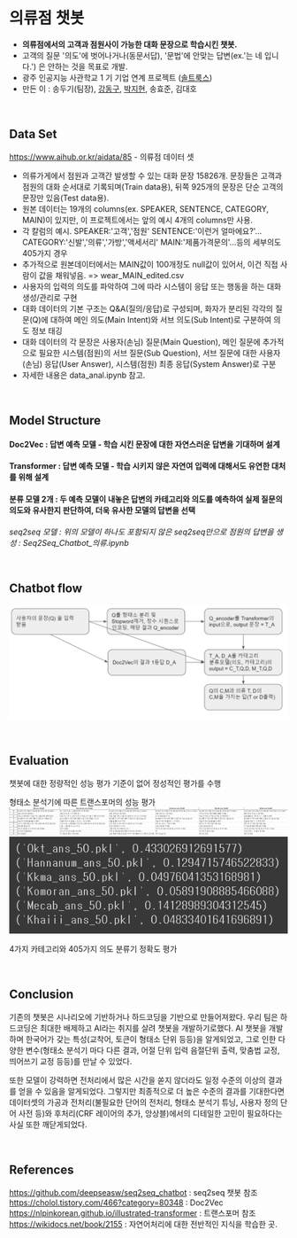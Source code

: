 # 의류점 챗봇

- **의류점에서의 고객과 점원사이 가능한 대화 문장으로 학습시킨 챗봇.**
- 고객의 질문 '의도'에 벗어나거나(동문서답), '문법'에 안맞는 답변(ex.'는 네 입니다.') 은 안하는 것을 목표로 개발.
- 광주 인공지능 사관학교 1 기 기업 연계 프로젝트 ([솔트룩스](http://saltlux.com/index.do))
- 만든 이 : 송두기(팀장), [강동구](https://github.com/HERIUN), [박지현](https://github.com/JooEHyeon), 송효준, 김대호

<br/>

## Data Set

https://www.aihub.or.kr/aidata/85 - 의류점 데이터 셋

- 의류가게에서 점원과 고객간 발생할 수 있는 대화 문장 15826개. 문장들은 고객과 점원의 대화 순서대로 기록되며(Train data용), 뒤쪽 925개의 문장은 단순 고객의 문장만 있음(Test data용).
- 원본 데이터는 19개의 columns(ex. SPEAKER, SENTENCE, CATEGORY, MAIN)이 있지만, 이 프로젝트에서는 앞의 예시 4개의 columns만 사용.
- 각 칼럼의 예시. SPEAKER:'고객','점원'   SENTENCE:'이런거 얼마에요?'...   CATEGORY:'신발','의류','가방','액세서리'    MAIN:'제품가격문의'...등의 세부의도 405가지 경우
- 추가적으로 원본데이터에서는 MAIN값이 100개정도 null값이 있어서, 이건 직접 사람이 값을 채워넣음. => wear_MAIN_edited.csv
- 사용자의 입력의 의도를 파악하여 그에 따라 시스템이 응답 또는 행동을 하는 대화 생성/관리로 구현
- 대화 데이터의 기본 구조는 Q&A(질의/응답)로 구성되며, 화자가 분리된 각각의 질문(Q)에 대하여 메인 의도(Main Intent)와 서브 의도(Sub Intent)로 구분하여 의도 정보 태깅
- 대화 데이터의 각 문장은 사용자(손님) 질문(Main Question), 메인 질문에 추가적으로 필요한 시스템(점원)의 서브 질문(Sub Question), 서브 질문에 대한 사용자(손님) 응답(User Answer), 시스템(점원) 최종 응답(System Answer)로 구분
- 자세한 내용은 data_anal.ipynb 참고.

<br/>

## Model Structure

#### Doc2Vec : 답변 예측 모델 - 학습 시킨 문장에 대한 자연스러운 답변을 기대하며 설계
#### Transformer : 답변 예측 모델 - 학습 시키지 않은 자연여 입력에 대해서도 유연한 대처를 위해 설계
#### 분류 모델 2개 : 두 예측 모델이 내놓은 답변의 카테고리와 의도를 예측하여 실제 질문의 의도와 유사한지 판단하여, 더욱 유사한 모델의 답변을 선택

*seq2seq 모델 : 위의 모델이 하나도 포함되지 않은 seq2seq만으로 점원의 답변을 생성 : Seq2Seq_Chatbot_의류.ipynb*

<br/>

## Chatbot flow

![chatbot_flow](./img_src/chatbot_Flow.png)

<br/>


## Evaluation

챗봇에 대한 정량적인 성능 평가 기준이 없어 정성적인 평가를 수행



형태소 분석기에 따른 트랜스포머의 성능 평가
![result](./img_src/result.png)
![score](./img_src/score.png)


4가지 카테고리와 405가지 의도 분류기 정확도 평가

<br/>

## Conclusion
기존의 챗봇은 시나리오에 기반하거나 하드코딩을 기반으로 만들어져왔다. 우리 팀은 하드코딩은 최대한 배제하고  AI라는 취지를 살려 챗봇을 개발하기로했다. 
AI 챗봇을 개발하며 한국어가 갖는 특성(교착어, 토큰이 형태소 단위 등등)을 알게되었고, 그로 인한 다양한 변수(형태소 분석기 마다 다른 결과, 어절 단위 입력 음절단위 출력, 맞춤법 교정, 띄어쓰기 교정 등등)를 만날 수 있었다.

또한 모델이 강력하면 전처리에서 많은 시간을 쏟지 않더라도 일정 수준의 이상의 결과를 얻을 수 있음을 알게되었다. 그렇지만 최종적으로 더 높은 수준의 결과를 기대한다면 데이터셋의 가공과 전처리(불필요한 단어의 전처리, 형태소 분석기 튜닝, 사용자 정의 단어 사전 등)와 후처리(CRF 레이어의 추가, 앙상블)에서의 디테일한 고민이 필요하다는 사실 또한 깨닫게되었다.





<br/>

## References

https://github.com/deepseasw/seq2seq_chatbot : seq2seq 챗봇 참조  
https://cholol.tistory.com/466?category=80348 : Doc2Vec   
https://nlpinkorean.github.io/illustrated-transformer : 트랜스포머 참조  
https://wikidocs.net/book/2155 : 자연어처리에 대한 전반적인 지식을 학습한 곳.  


